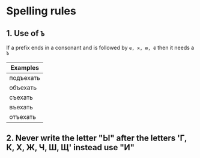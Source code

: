 # Spelling rules 

## 1. Use of `Ъ`
If a prefix ends in a consonant and is followed by `е, я, ю, ё` then it needs a `Ъ`

| Examples |
| --- |
| подъехать |
| объехать |
| съехать |
| въехать |
| отъехать |

## 2. Never write the letter "Ы" after the letters 'Г, К, Х, Ж, Ч, Ш, Щ' instead use "И"
